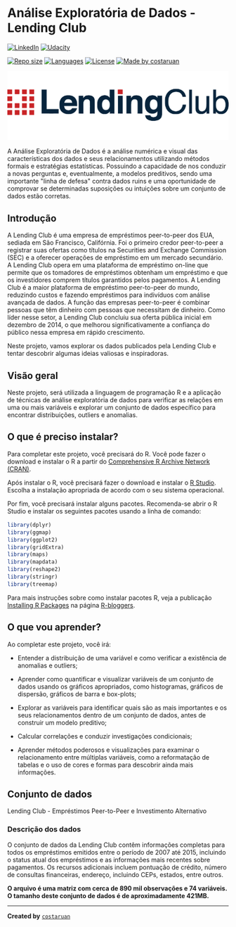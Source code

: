 # Análise Exploratória de Dados - Lending Club

[![LinkedIn](https://img.shields.io/badge/LinkedIn-0077B5?style=for-the-badge&logo=linkedin&logoColor=FFFFFF)](https://www.linkedin.com/in/costaruan/)
[![Udacity](https://img.shields.io/badge/Udacity-01B3E3?style=for-the-badge&logo=udacity&logoColor=FFFFFF)](https://graduation.udacity.com/confirm/3DPA9HFU/)

[![Repo size](https://img.shields.io/github/repo-size/costaruan/analise-exploratoria-dados-lending-club)](https://github.com/costaruan/analise-exploratoria-dados-lending-club/)
[![Languages](https://img.shields.io/github/languages/count/costaruan/analise-exploratoria-dados-lending-club)](https://github.com/costaruan/analise-exploratoria-dados-lending-club/)
[![License](https://img.shields.io/github/license/costaruan/analise-exploratoria-dados-lending-club)](https://github.com/costaruan/analise-exploratoria-dados-lending-club/blob/master/LICENSE.md)
[![Made by costaruan](https://img.shields.io/badge/made%20by-costaruan-green)](https://github.com/costaruan/analise-exploratoria-dados-lending-club/)

![Lending Club](./assets/images/logo/lending-club.png)

A Análise Exploratória de Dados é a análise numérica e visual das características dos dados e seus relacionamentos utilizando métodos formais e estratégias estatísticas. Possuindo a capacidade de nos conduzir a novas perguntas e, eventualmente, a modelos preditivos, sendo uma importante "linha de defesa" contra dados ruins e uma oportunidade de comprovar se determinadas suposições ou intuições sobre um conjunto de dados estão corretas.

## Introdução

A Lending Club é uma empresa de empréstimos peer-to-peer dos EUA, sediada em São Francisco, Califórnia. Foi o primeiro credor peer-to-peer a registrar suas ofertas como títulos na Securities and Exchange Commission (SEC) e a oferecer operações de empréstimo em um mercado secundário. A Lending Club opera em uma plataforma de empréstimo on-line que permite que os tomadores de empréstimos obtenham um empréstimo e que os investidores comprem títulos garantidos pelos pagamentos. A Lending Club é a maior plataforma de empréstimo peer-to-peer do mundo, reduzindo custos e fazendo empréstimos para indivíduos com análise avançada de dados. A função das empresas peer-to-peer é combinar pessoas que têm dinheiro com pessoas que necessitam de dinheiro. Como líder nesse setor, a Lending Club concluiu sua oferta pública inicial em dezembro de 2014, o que melhorou significativamente a confiança do público nessa empresa em rápido crescimento.

Neste projeto, vamos explorar os dados publicados pela Lending Club e tentar descobrir algumas ideias valiosas e inspiradoras.

## Visão geral

Neste projeto, será utilizada a linguagem de programação R e a aplicação de técnicas de análise exploratória de dados para verificar as relações em uma ou mais variáveis e explorar um conjunto de dados específico para encontrar distribuições, outliers e anomalias.

## O que é preciso instalar?

Para completar este projeto, você precisará do R. Você pode fazer o download e instalar o R a partir do [Comprehensive R Archive Network (CRAN)](http://cran.r-project.org/).

Após instalar o R, você precisará fazer o download e instalar o [R Studio](http://www.rstudio.com/products/rstudio/download/). Escolha a instalação apropriada de acordo com o seu sistema operacional.

Por fim, você precisará instalar alguns pacotes. Recomenda-se abrir o R Studio e instalar os seguintes pacotes usando a linha de comando:

``` R
library(dplyr)
library(ggmap)
library(ggplot2)
library(gridExtra)
library(maps)
library(mapdata)
library(reshape2)
library(stringr)
library(treemap)
```

Para mais instruções sobre como instalar pacotes R, veja a publicação [Installing R Packages](http://www.r-bloggers.com/installing-r-packages/) na página [R-bloggers](https://www.r-bloggers.com/).

## O que vou aprender?

Ao completar este projeto, você irá:

- Entender a distribuição de uma variável e como verificar a existência de anomalias e outliers;

- Aprender como quantificar e visualizar variáveis de um conjunto de dados usando os gráficos apropriados, como histogramas, gráficos de dispersão, gráficos de barra e box-plots;

- Explorar as variáveis para identificar quais são as mais importantes e os seus relacionamentos dentro de um conjunto de dados, antes de construir um modelo preditivo;

- Calcular correlações e conduzir investigações condicionais;

- Aprender métodos poderosos e visualizações para examinar o relacionamento entre múltiplas variáveis, como a reformatação de tabelas e o uso de cores e formas para descobrir ainda mais informações.

## Conjunto de dados

Lending Club - Empréstimos Peer-to-Peer e Investimento Alternativo

### Descrição dos dados

O conjunto de dados da Lending Club contêm informações completas para todos os empréstimos emitidos entre o período de 2007 até 2015, incluindo o status atual dos empréstimos e as informações mais recentes sobre pagamentos. Os recursos adicionais incluem pontuação de crédito, número de consultas financeiras, endereço, incluindo CEPs, estados, entre outros.

**O arquivo é uma matriz com cerca de 890 mil observações e 74 variáveis. O tamanho deste conjunto de dados é de aproximadamente 421MB.**

---

**Created by** [`costaruan`](https://costaruan.dev/)
